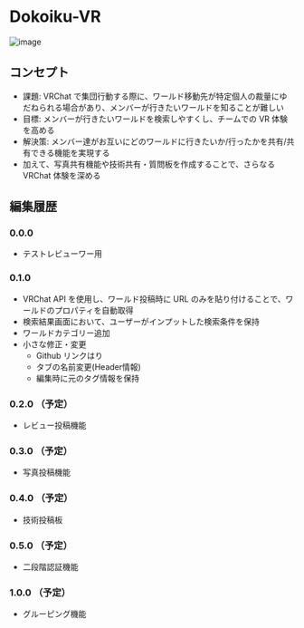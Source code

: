 # Dokoiku-VR
![image](https://github.com/bardblue0821/test-project2/assets/144688827/ca0a4863-1dce-43ea-94de-d0313aa767fc)

## コンセプト
- 課題: VRChat で集団行動する際に、ワールド移動先が特定個人の裁量にゆだねられる場合があり、メンバーが行きたいワールドを知ることが難しい
- 目標: メンバーが行きたいワールドを検索しやすくし、チームでの VR 体験を高める
- 解決策: メンバー達がお互いにどのワールドに行きたいか/行ったかを共有/共有できる機能を実現する
- 加えて、写真共有機能や技術共有・質問板を作成することで、さらなる VRChat 体験を深める

## 編集履歴
### 0.0.0
- テストレビューワー用
### 0.1.0
- VRChat API を使用し、ワールド投稿時に URL のみを貼り付けることで、ワールドのプロパティを自動取得
- 検索結果画面において、ユーザーがインプットした検索条件を保持
- ワールドカテゴリー追加
- 小さな修正・変更
    - Github リンクはり
    - タブの名前変更(Header情報)
    - 編集時に元のタグ情報を保持
### 0.2.0 （予定）
- レビュー投稿機能
### 0.3.0 （予定）
- 写真投稿機能
### 0.4.0 （予定）
- 技術投稿板
### 0.5.0 （予定）
- 二段階認証機能
### 1.0.0 （予定）
- グルーピング機能
